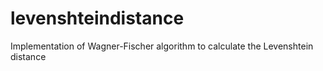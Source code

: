 # levenshteindistance
Implementation of Wagner-Fischer algorithm to calculate the Levenshtein distance
